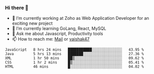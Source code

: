 ### Hi there 👋

- 🔭 I’m currently working at Zoho as Web Application Developer for an exciting new project
- 🌱 I’m currently learning GoLang, React, MySQL
- 💬 Ask me about Javascript, Productivity tools 
- 📫 How to reach me: [Mail](mailto:kvaishak007@gmail.com) or [vaishak47](https://twitter.com/vaishak47)

<!--START_SECTION:waka-->
```text
JavaScript   8 hrs 24 mins   ███████████░░░░░░░░░░░░░░   43.95 % 
Java         5 hrs 13 mins   ███████░░░░░░░░░░░░░░░░░░   27.36 % 
XML          1 hr 50 mins    ██▒░░░░░░░░░░░░░░░░░░░░░░   09.62 % 
CSS          1 hr 2 mins     █▒░░░░░░░░░░░░░░░░░░░░░░░   05.41 % 
HTML         46 mins         █░░░░░░░░░░░░░░░░░░░░░░░░   04.02 % 
```
<!--END_SECTION:waka-->
